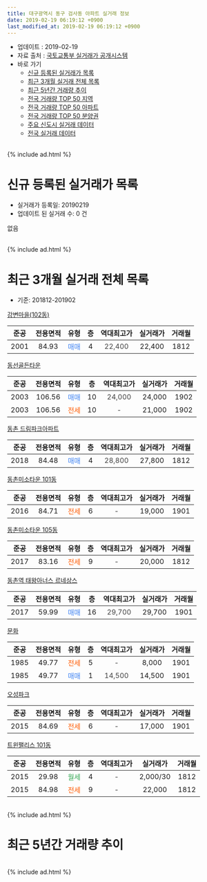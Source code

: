 ```yaml
---
title: 대구광역시 동구 검사동 아파트 실거래 정보
date: 2019-02-19 06:19:12 +0900
last_modified_at: 2019-02-19 06:19:12 +0900
---
```


* 업데이트 : 2019-02-19
* 자료 출처 : [국토교통부 실거래가 공개시스템](http://rt.molit.go.kr)
* 바로 가기
    * [신규 등록된 실거래가 목록](#신규-등록된-실거래가-목록)
    * [최근 3개월 실거래 전체 목록](#최근-3개월-실거래-전체-목록)
    * [최근 5년간 거래량 추이](#최근-5년간-거래량-추이)
    * [전국 거래량 TOP 50 지역](https://ayogom.github.io/apt-trade-info/최근-3개월-전국에서-가장-거래가-많이-발생한-지역)
    * [전국 거래량 TOP 50 아파트](https://ayogom.github.io/apt-trade-info/최근-3개월-전국에서-가장-거래가-많이-발생한-아파트)
    * [전국 거래량 TOP 50 분양권](https://ayogom.github.io/apt-trade-info/최근-3개월-전국에서-가장-거래가-많이-발생한-분양권)
    * [주요 신도시 실거래 데이터](https://ayogom.github.io/apt-trade-info/주요-신도시)
    * [전국 실거래 데이터](https://ayogom.github.io/apt-trade-info/전국)
<br>
{% include ad.html %}
<br>

# 신규 등록된 실거래가 목록
* 실거래가 등록일: 20190219
* 업데이트 된 실거래 수: 0 건

없음

<br>
{% include ad.html %}
<br>

# 최근 3개월 실거래 전체 목록
* 기준: 201812-201902


[강변마을(102동)](https://search.naver.com/search.naver?query=%EB%8C%80%EA%B5%AC%EA%B4%91%EC%97%AD%EC%8B%9C+%EB%8F%99%EA%B5%AC+%EA%B2%80%EC%82%AC%EB%8F%99+%EA%B0%95%EB%B3%80%EB%A7%88%EC%9D%84%28102%EB%8F%99%29)

|준공|전용면적|유형|층|역대최고가|실거래가|거래월|
|:---:|:---:|:---:|:---:|:---:|:---:|:---:|
|2001|84.93|<span style="color:#4285f3">매매</span>|4|<span style="color:#444444">22,400</span>|22,400|1812|

[동선골든타운](https://search.naver.com/search.naver?query=%EB%8C%80%EA%B5%AC%EA%B4%91%EC%97%AD%EC%8B%9C+%EB%8F%99%EA%B5%AC+%EA%B2%80%EC%82%AC%EB%8F%99+%EB%8F%99%EC%84%A0%EA%B3%A8%EB%93%A0%ED%83%80%EC%9A%B4)

|준공|전용면적|유형|층|역대최고가|실거래가|거래월|
|:---:|:---:|:---:|:---:|:---:|:---:|:---:|
|2003|106.56|<span style="color:#4285f3">매매</span>|10|<span style="color:#444444">24,000</span>|24,000|1902|
|2003|106.56|<span style="color:#ff5a00">전세</span>|10|<span style="color:#444444">-</span>|21,000|1902|

[동촌 드림파크아파트](https://search.naver.com/search.naver?query=%EB%8C%80%EA%B5%AC%EA%B4%91%EC%97%AD%EC%8B%9C+%EB%8F%99%EA%B5%AC+%EA%B2%80%EC%82%AC%EB%8F%99+%EB%8F%99%EC%B4%8C+%EB%93%9C%EB%A6%BC%ED%8C%8C%ED%81%AC%EC%95%84%ED%8C%8C%ED%8A%B8)

|준공|전용면적|유형|층|역대최고가|실거래가|거래월|
|:---:|:---:|:---:|:---:|:---:|:---:|:---:|
|2018|84.48|<span style="color:#4285f3">매매</span>|4|<span style="color:#444444">28,800</span>|27,800|1812|

[동촌미소타운 101동](https://search.naver.com/search.naver?query=%EB%8C%80%EA%B5%AC%EA%B4%91%EC%97%AD%EC%8B%9C+%EB%8F%99%EA%B5%AC+%EA%B2%80%EC%82%AC%EB%8F%99+%EB%8F%99%EC%B4%8C%EB%AF%B8%EC%86%8C%ED%83%80%EC%9A%B4+101%EB%8F%99)

|준공|전용면적|유형|층|역대최고가|실거래가|거래월|
|:---:|:---:|:---:|:---:|:---:|:---:|:---:|
|2016|84.71|<span style="color:#ff5a00">전세</span>|6|<span style="color:#444444">-</span>|19,000|1901|

[동촌미소타운 105동](https://search.naver.com/search.naver?query=%EB%8C%80%EA%B5%AC%EA%B4%91%EC%97%AD%EC%8B%9C+%EB%8F%99%EA%B5%AC+%EA%B2%80%EC%82%AC%EB%8F%99+%EB%8F%99%EC%B4%8C%EB%AF%B8%EC%86%8C%ED%83%80%EC%9A%B4+105%EB%8F%99)

|준공|전용면적|유형|층|역대최고가|실거래가|거래월|
|:---:|:---:|:---:|:---:|:---:|:---:|:---:|
|2017|83.16|<span style="color:#ff5a00">전세</span>|9|<span style="color:#444444">-</span>|20,000|1812|

[동촌역 태왕아너스 르네상스](https://search.naver.com/search.naver?query=%EB%8C%80%EA%B5%AC%EA%B4%91%EC%97%AD%EC%8B%9C+%EB%8F%99%EA%B5%AC+%EA%B2%80%EC%82%AC%EB%8F%99+%EB%8F%99%EC%B4%8C%EC%97%AD+%ED%83%9C%EC%99%95%EC%95%84%EB%84%88%EC%8A%A4+%EB%A5%B4%EB%84%A4%EC%83%81%EC%8A%A4)

|준공|전용면적|유형|층|역대최고가|실거래가|거래월|
|:---:|:---:|:---:|:---:|:---:|:---:|:---:|
|2017|59.99|<span style="color:#4285f3">매매</span>|16|<span style="color:#444444">29,700</span>|29,700|1901|

[문화](https://search.naver.com/search.naver?query=%EB%8C%80%EA%B5%AC%EA%B4%91%EC%97%AD%EC%8B%9C+%EB%8F%99%EA%B5%AC+%EA%B2%80%EC%82%AC%EB%8F%99+%EB%AC%B8%ED%99%94)

|준공|전용면적|유형|층|역대최고가|실거래가|거래월|
|:---:|:---:|:---:|:---:|:---:|:---:|:---:|
|1985|49.77|<span style="color:#ff5a00">전세</span>|5|<span style="color:#444444">-</span>|8,000|1901|
|1985|49.77|<span style="color:#4285f3">매매</span>|1|<span style="color:#444444">14,500</span>|14,500|1901|

[오성파크](https://search.naver.com/search.naver?query=%EB%8C%80%EA%B5%AC%EA%B4%91%EC%97%AD%EC%8B%9C+%EB%8F%99%EA%B5%AC+%EA%B2%80%EC%82%AC%EB%8F%99+%EC%98%A4%EC%84%B1%ED%8C%8C%ED%81%AC)

|준공|전용면적|유형|층|역대최고가|실거래가|거래월|
|:---:|:---:|:---:|:---:|:---:|:---:|:---:|
|2015|84.69|<span style="color:#ff5a00">전세</span>|6|<span style="color:#444444">-</span>|17,000|1901|

[트윈팰리스 101동](https://search.naver.com/search.naver?query=%EB%8C%80%EA%B5%AC%EA%B4%91%EC%97%AD%EC%8B%9C+%EB%8F%99%EA%B5%AC+%EA%B2%80%EC%82%AC%EB%8F%99+%ED%8A%B8%EC%9C%88%ED%8C%B0%EB%A6%AC%EC%8A%A4+101%EB%8F%99)

|준공|전용면적|유형|층|역대최고가|실거래가|거래월|
|:---:|:---:|:---:|:---:|:---:|:---:|:---:|
|2015|29.98|<span style="color:#34a853">월세</span>|4|<span style="color:#444444">-</span>|2,000/30|1812|
|2015|84.98|<span style="color:#ff5a00">전세</span>|9|<span style="color:#444444">-</span>|22,000|1812|


<br>
{% include ad.html %}
<br>

# 최근 5년간 거래량 추이


<div style="width:100%;">
    <canvas id="deal_progress" height="200"></canvas>
</div>

<script>
new Chart(document.getElementById("deal_progress"), {
    type: 'line',
    data: {
        labels: ['201402','201403','201404','201405','201406','201407','201408','201409','201410','201411','201412','201501','201502','201503','201504','201505','201506','201507','201508','201509','201510','201511','201512','201601','201602','201603','201604','201605','201606','201607','201608','201609','201610','201611','201612','201701','201702','201703','201704','201705','201706','201707','201708','201709','201710','201711','201712','201801','201802','201803','201804','201805','201806','201807','201808','201809','201810','201811','201812','201901','201902'],
        datasets: [{
            label: '매매',
            pointRadius: 1,
            data: [10, 4, 11, 7, 3, 5, 4, 6, 3, 1, 19, 4, 11, 14, 5, 6, 5, 24, 7, 9, 2, 5, 3, 3, 4, 4, 6, 8, 6, 4, 7, 1, 4, 6, 3, 1, 2, 5, 2, 11, 8, 15, 10, 12, 6, 9, 4, 15, 16, 13, 5, 8, 7, 6, 8, 6, 3, 5, 2, 2, 1],
            borderColor: "rgba(255, 201, 14, 1)",
            backgroundColor: "rgba(255, 201, 14, 0.5)",
            fill: false,
            lineTension: 0
        },{
            label: '전월세',
            pointRadius: 1,
            data: [3, 1, 2, 3, 1, 3, 0, 2, 1, 2, 0, 3, 3, 2, 1, 5, 4, 2, 2, 1, 1, 2, 1, 2, 4, 3, 1, 4, 4, 2, 5, 0, 3, 3, 4, 1, 11, 7, 7, 2, 2, 2, 1, 6, 8, 9, 10, 25, 10, 15, 2, 9, 5, 4, 3, 2, 4, 1, 3, 3, 1],
            borderColor: "rgba(0, 141, 185, 1)",
            backgroundColor: "rgba(0, 141, 185, 0.5)",
            fill: false,
            lineTension: 0
        }
        ]
    },
    options: {
        responsive: true,
        title: {
            display: false
        },
        tooltips: {
            mode: 'index',
            intersect: false
        },
        hover: {
            mode: 'nearest',
            intersect: true
        },
        scales: {
            xAxes: [{
                display: true,
                scaleLabel: {
                    display: true,
                    labelString: '년/월'
                }
            }],
            yAxes: [{
                display: true,
                ticks: {
                    suggestedMin: 0,
                },
                scaleLabel: {
                    display: true,
                    labelString: '실거래 수'
                }
            }]
        }
    }
});

</script>


<br>
{% include ad.html %}
<br>

